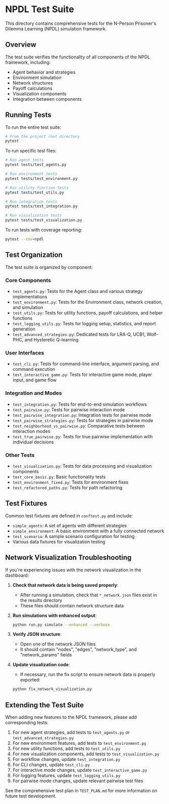 # NPDL Test Suite

This directory contains comprehensive tests for the N-Person Prisoner's Dilemma Learning (NPDL) simulation framework.

## Overview

The test suite verifies the functionality of all components of the NPDL framework, including:
- Agent behavior and strategies
- Environment simulation
- Network structures
- Payoff calculations
- Visualization components
- Integration between components

## Running Tests

To run the entire test suite:

```bash
# From the project root directory
pytest
```

To run specific test files:

```bash
# Run agent tests
pytest tests/test_agents.py

# Run environment tests
pytest tests/test_environment.py

# Run utility function tests
pytest tests/test_utils.py

# Run integration tests
pytest tests/test_integration.py

# Run visualization tests
pytest tests/test_visualization.py
```

To run tests with coverage reporting:

```bash
pytest --cov=npdl
```

## Test Organization

The test suite is organized by component:

### Core Components
- `test_agents.py`: Tests for the Agent class and various strategy implementations
- `test_environment.py`: Tests for the Environment class, network creation, and simulation
- `test_utils.py`: Tests for utility functions, payoff calculations, and helper functions
- `test_logging_utils.py`: Tests for logging setup, statistics, and report generation
- `test_advanced_strategies.py`: Dedicated tests for LRA-Q, UCB1, Wolf-PHC, and Hysteretic Q-learning

### User Interfaces
- `test_cli.py`: Tests for command-line interface, argument parsing, and command execution
- `test_interactive_game.py`: Tests for interactive game mode, player input, and game flow

### Integration and Modes
- `test_integration.py`: Tests for end-to-end simulation workflows
- `test_pairwise.py`: Tests for pairwise interaction mode
- `test_pairwise_integration.py`: Integration tests for pairwise mode
- `test_pairwise_strategies.py`: Tests for strategies in pairwise mode
- `test_neighborhood_vs_pairwise.py`: Comparative tests between interaction modes
- `test_true_pairwise.py`: Tests for true pairwise implementation with individual decisions

### Other Tests
- `test_visualization.py`: Tests for data processing and visualization components
- `test_core_basic.py`: Basic functionality tests
- `test_environment_fixed.py`: Tests for environment fixes
- `test_refactored_paths.py`: Tests for path refactoring

## Test Fixtures

Common test fixtures are defined in `conftest.py` and include:
- `simple_agents`: A set of agents with different strategies
- `simple_environment`: A basic environment with a fully connected network
- `test_scenario`: A sample scenario configuration for testing
- Various data fixtures for visualization testing

## Network Visualization Troubleshooting

If you're experiencing issues with the network visualization in the dashboard:

1. **Check that network data is being saved properly**:
   - After running a simulation, check that `*_network.json` files exist in the results directory
   - These files should contain network structure data

2. **Run simulations with enhanced output**:
   ```bash
   python run.py simulate --enhanced --verbose
   ```

3. **Verify JSON structure**:
   - Open one of the network JSON files
   - It should contain "nodes", "edges", "network_type", and "network_params" fields

4. **Update visualization code**:
   - If necessary, run the fix script to ensure network data is properly exported:
   ```bash
   python fix_network_visualization.py
   ```

## Extending the Test Suite

When adding new features to the NPDL framework, please add corresponding tests:

1. For new agent strategies, add tests to `test_agents.py` or `test_advanced_strategies.py`
2. For new environment features, add tests to `test_environment.py`
3. For new utility functions, add tests to `test_utils.py`
4. For new visualization components, add tests to `test_visualization.py`
5. For workflow changes, update `test_integration.py`
6. For CLI changes, update `test_cli.py`
7. For interactive mode changes, update `test_interactive_game.py`
8. For logging features, update `test_logging_utils.py`
9. For pairwise mode changes, update relevant pairwise test files

See the comprehensive test plan in `TEST_PLAN.md` for more information on future test development.
